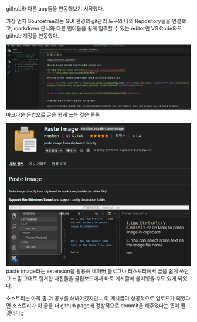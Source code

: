 github와 다른 app들을 연동해보기 시작했다.

가장 먼저 Sourcetree라는 GUI 환경의 git관리 도구와 나의 Repository들을 연결했고, markdown 문서와 다른 언어들을 쉽게 입력할 수 있는 editor인 VS Code와도 github 계정을 연동했다.

![](2021-08-16-23-37-31.png)
마크다운 문법으로 글을 쉽게 쓰는 것은 물론

![](2021-08-16-23-38-25.png)
paste image라는 extension을 활용해 네이버 블로그나 티스토리에서 글을 쉽게 쓰던 그 느낌 그대로 캡쳐한 사진들을 클립보드에서 바로 게시글에 붙여넣을 수도 있게 되었다.

소스트리는 아직 좀 더 공부를 해봐야겠지만... 이 게시글이 성공적으로 업로드가 되었다면 소스트리가 이 글을 내 github page에 정상적으로 commit을 해주었다는 뜻이 될 것이다;;
